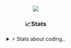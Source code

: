 <div align="center">
  
<p align="center">
  <img src="https://lanyard.cnrad.dev/api/1018290650602553364" />
</p>

### 📈Stats
<details>
    <summary> ⚡ Stats about coding.. </> </summary>
    <br/>

<!--START_SECTION:waka-->
![Code Time](http://img.shields.io/badge/Code%20Time-8%20hrs%2025%20mins-blue)

![Profile Views](http://img.shields.io/badge/Profile%20Views-137-blue)

**🐱 My GitHub Data** 

> 📦 856.9 kB Used in GitHub's Storage 
 > 
> 🏆 97 Contributions in the Year 2024
 > 
> 💼 Opted to Hire
 > 
> 📜 6 Public Repositories 
 > 
> 🔑 15 Private Repositories 
 > 
**I'm a Night 🦉** 

```text
🌞 Morning                34 commits          ██░░░░░░░░░░░░░░░░░░░░░░░   07.57 % 
🌆 Daytime                183 commits         ██████████░░░░░░░░░░░░░░░   40.76 % 
🌃 Evening                189 commits         ███████████░░░░░░░░░░░░░░   42.09 % 
🌙 Night                  43 commits          ██░░░░░░░░░░░░░░░░░░░░░░░   09.58 % 
```
📅 **I'm Most Productive on Sunday** 

```text
Monday                   21 commits          █░░░░░░░░░░░░░░░░░░░░░░░░   04.68 % 
Tuesday                  55 commits          ███░░░░░░░░░░░░░░░░░░░░░░   12.25 % 
Wednesday                85 commits          █████░░░░░░░░░░░░░░░░░░░░   18.93 % 
Thursday                 71 commits          ████░░░░░░░░░░░░░░░░░░░░░   15.81 % 
Friday                   46 commits          ███░░░░░░░░░░░░░░░░░░░░░░   10.24 % 
Saturday                 71 commits          ████░░░░░░░░░░░░░░░░░░░░░   15.81 % 
Sunday                   100 commits         ██████░░░░░░░░░░░░░░░░░░░   22.27 % 
```


📊 **This Week I Spent My Time On** 

```text
🕑︎ Time Zone: Europe/Berlin

💬 Programming Languages: 
JavaScript               3 hrs 42 mins       ███████████░░░░░░░░░░░░░░   44.78 % 
Lua                      3 hrs 22 mins       ██████████░░░░░░░░░░░░░░░   40.81 % 
JSON                     15 mins             █░░░░░░░░░░░░░░░░░░░░░░░░   03.07 % 
Other                    13 mins             █░░░░░░░░░░░░░░░░░░░░░░░░   02.62 % 
EJS                      12 mins             █░░░░░░░░░░░░░░░░░░░░░░░░   02.42 % 

🔥 Editors: 
VS Code                  8 hrs 16 mins       █████████████████████████   100.00 % 

🐱‍💻 Projects: 
acp.illusionrp.ro        3 hrs 38 mins       ███████████░░░░░░░░░░░░░░   43.91 % 
[gamemode]               2 hrs 13 mins       ███████░░░░░░░░░░░░░░░░░░   26.86 % 
resources                1 hr 12 mins        ████░░░░░░░░░░░░░░░░░░░░░   14.57 % 
sql.services             35 mins             ██░░░░░░░░░░░░░░░░░░░░░░░   07.21 % 
[DL]-Arcus_v1.3          16 mins             █░░░░░░░░░░░░░░░░░░░░░░░░   03.32 % 

💻 Operating System: 
Windows                  8 hrs 16 mins       █████████████████████████   100.00 % 
```

**I Mostly Code in JavaScript** 

```text
JavaScript               7 repos             ██████████░░░░░░░░░░░░░░░   38.89 % 
Lua                      3 repos             ████░░░░░░░░░░░░░░░░░░░░░   16.67 % 
Python                   3 repos             ████░░░░░░░░░░░░░░░░░░░░░   16.67 % 
TypeScript               2 repos             ███░░░░░░░░░░░░░░░░░░░░░░   11.11 % 
HTML                     1 repo              █░░░░░░░░░░░░░░░░░░░░░░░░   05.56 % 
```




 Last Updated on 06/06/2024 16:39:46 UTC
<!--END_SECTION:waka-->
</details>
